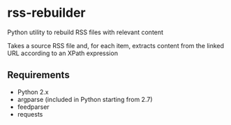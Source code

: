 rss-rebuilder
=============

Python utility to rebuild RSS files with relevant content

Takes a source RSS file and, for each item, extracts content from the linked
URL according to an XPath expression

Requirements
------------

* Python 2.x
* argparse (included in Python starting from 2.7)
* feedparser
* requests

